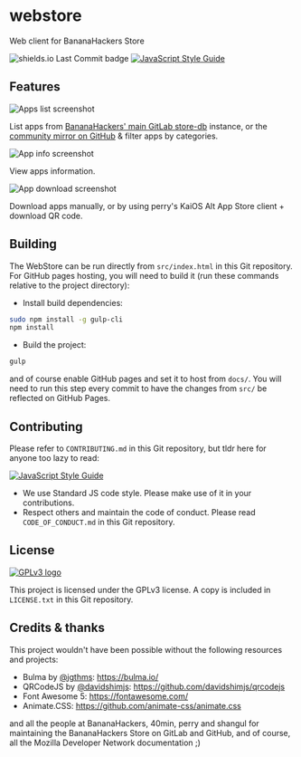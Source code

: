 # webstore
Web client for BananaHackers Store

![shields.io Last Commit badge](https://img.shields.io/github/last-commit/jkelol111/webstore)
[![JavaScript Style Guide](https://img.shields.io/badge/code_style-standard-brightgreen.svg)](https://standardjs.com)

## Features

![Apps list screenshot](https://github.com/jkelol111/webstore/raw/master/screenshots/apps.png)

List apps from [BananaHackers' main GitLab store-db](https://gitlab.com/banana-hackers/store-db) instance, or the [community mirror on GitHub](https://github.com/bananahackers/bananahackers.github.io) & filter apps by categories.

![App info screenshot](https://github.com/jkelol111/webstore/raw/master/screenshots/info.png)

View apps information.

![App download screenshot](https://github.com/jkelol111/webstore/raw/master/screenshots/download.png)

Download apps manually, or by using perry's KaiOS Alt App Store client + download QR code.

## Building

The WebStore can be run directly from `src/index.html` in this Git repository. For GitHub pages hosting, you will need to build it (run these commands relative to the project directory):

- Install build dependencies:
```bash
sudo npm install -g gulp-cli
npm install
```
- Build the project:
```bash
gulp
```

and of course enable GitHub pages and set it to host from `docs/`. You will need to run this step every commit to have the changes from `src/` be reflected on GitHub Pages.

## Contributing

Please refer to `CONTRIBUTING.md` in this Git repository, but tldr here for anyone too lazy to read:

[![JavaScript Style Guide](https://cdn.rawgit.com/standard/standard/master/badge.svg)](https://github.com/standard/standard)

- We use Standard JS code style. Please make use of it in your contributions.
- Respect others and maintain the code of conduct. Please read `CODE_OF_CONDUCT.md` in this Git repository.

## License

[![GPLv3 logo](https://www.gnu.org/graphics/gplv3-127x51.png)](https://www.gnu.org/licenses/gpl-3.0.html)

This project is licensed under the GPLv3 license. A copy is included in `LICENSE.txt` in this Git repository.

## Credits & thanks

This project wouldn't have been possible without the following resources and projects:

- Bulma by [@jgthms](https://github.com/jgthms): https://bulma.io/
- QRCodeJS by [@davidshimjs](https://github.com/davidshimjs): https://github.com/davidshimjs/qrcodejs
- Font Awesome 5: https://fontawesome.com/
- Animate.CSS: https://github.com/animate-css/animate.css

and all the people at BananaHackers, 40min, perry and shangul for maintaining the BananaHackers Store on GitLab and GitHub, and of course, all the Mozilla Developer Network documentation ;)